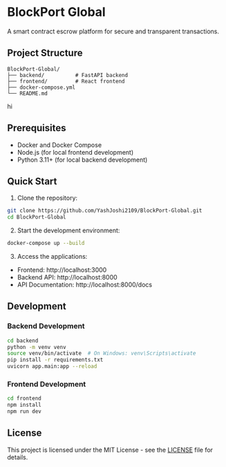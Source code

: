 # BlockPort Global

A smart contract escrow platform for secure and transparent transactions.

## Project Structure

```
BlockPort-Global/
├── backend/          # FastAPI backend
├── frontend/         # React frontend
├── docker-compose.yml
└── README.md
```

hi

## Prerequisites

- Docker and Docker Compose
- Node.js (for local frontend development)
- Python 3.11+ (for local backend development)

## Quick Start

1. Clone the repository:

```bash
git clone https://github.com/YashJoshi2109/BlockPort-Global.git
cd BlockPort-Global
```

2. Start the development environment:

```bash
docker-compose up --build
```

3. Access the applications:

- Frontend: http://localhost:3000
- Backend API: http://localhost:8000
- API Documentation: http://localhost:8000/docs

## Development

### Backend Development

```bash
cd backend
python -m venv venv
source venv/bin/activate  # On Windows: venv\Scripts\activate
pip install -r requirements.txt
uvicorn app.main:app --reload
```

### Frontend Development

```bash
cd frontend
npm install
npm run dev
```

## License

This project is licensed under the MIT License - see the [LICENSE](LICENSE) file for details.
